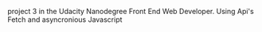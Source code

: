 project 3 in the Udacity Nanodegree Front End Web Developer. Using Api's Fetch and asyncronious Javascript

